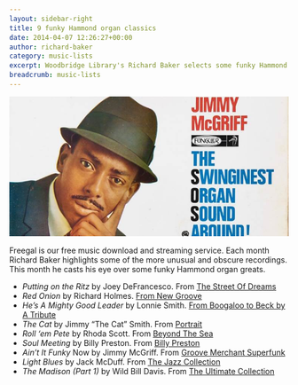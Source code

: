 ```yaml
---
layout: sidebar-right
title: 9 funky Hammond organ classics
date: 2014-04-07 12:26:27+00:00
author: richard-baker
category: music-lists
excerpt: Woodbridge Library's Richard Baker selects some funky Hammond organ classics you can download for free from our Freegal service.
breadcrumb: music-lists
---
```

![Jimmy McGriff](/images/featured/featured-jimmy-mcgriff.jpg)

Freegal is our free music download and streaming service. Each month Richard Baker highlights some of the more unusual and obscure recordings. This month he casts his eye over some funky Hammond organ greats.

  * <cite>Putting on the Ritz</cite> by Joey DeFrancesco. From [The Street Of Dreams](http://suffolklibraries.freegalmusic.com/artists/view/Sm9leSBEZUZyYW5jZXNjbw==/113679/aW9kYQ==)
  * <cite>Red Onion</cite> by Richard Holmes. [From New Groove](http://suffolklibraries.freegalmusic.com/artists/view/UmljaGFyZCBIb2xtZXM=/166726/aW9kYQ==)
  * <cite>He’s A Mighty Good Leader</cite> by Lonnie Smith. [From Boogaloo to Beck by A Tribute](http://suffolklibraries.freegalmusic.com/artists/view/TG9ubmllIFNtaXRo/184044/aW9kYQ==)
  * <cite>The Cat</cite> by Jimmy &#8220;The Cat&#8221; Smith. From [Portrait](http://suffolklibraries.freegalmusic.com/artists/view/SmltbXkgU21pdGg=/305418/aW9kYQ==)
  * <cite>Roll ‘em Pete</cite> by Rhoda Scott. From [Beyond The Sea](http://suffolklibraries.freegalmusic.com/artists/view/UmhvZGEgU2NvdHQ=/312569/aW9kYQ==)
  * <cite>Soul Meeting</cite> by Billy Preston. From [Billy Preston](http://suffolklibraries.freegalmusic.com/artists/view/QmlsbHkgUHJlc3Rvbg==/885686214930/aW9kYQ==)
  * <cite>Ain’t It Funky</cite> Now by Jimmy McGriff. From [Groove Merchant Superfunk](http://suffolklibraries.freegalmusic.com/artists/view/SmltbXkgTWNHcmlmZg==/225485/aW9kYQ==)
  * <cite>Light Blues</cite> by Jack McDuff. From [The Jazz Collection](http://suffolklibraries.freegalmusic.com/artists/view/SmFjayBNY0R1ZmY=/5055731805955/aW9kYQ==)
  * <cite>The Madison (Part 1)</cite> by Wild Bill Davis. From [The Ultimate Collection](http://suffolklibraries.freegalmusic.com/artists/view/V2lsZCBCaWxsIERhdmlz/885686907412/aW9kYQ==)
